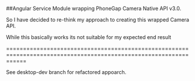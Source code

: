 ##Angular Service Module wrapping PhoneGap Camera Native API v3.0.

So I have decided to re-think my approach to creating this wrapped Camera API.

While this basically works its not suitable for my expected end result

==================================================================================================================

See desktop-dev branch for refactored appoarch.
